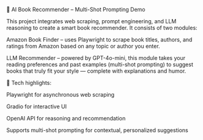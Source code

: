 📘 AI Book Recommender – Multi-Shot Prompting Demo

This project integrates web scraping, prompt engineering, and LLM reasoning to create a smart book recommender.
It consists of two modules:

Amazon Book Finder – uses Playwright to scrape book titles, authors, and ratings from Amazon based on any topic or author you enter.

LLM Recommender – powered by GPT-4o-mini, this module takes your reading preferences and past examples (multi-shot prompting) to suggest books that truly fit your style — complete with explanations and humor.

🧠 Tech highlights:

Playwright for asynchronous web scraping

Gradio for interactive UI

OpenAI API for reasoning and recommendation

Supports multi-shot prompting for contextual, personalized suggestions

